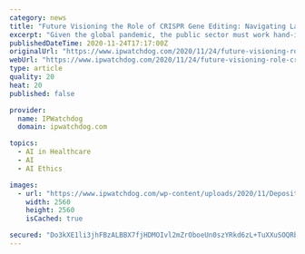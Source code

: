 ```yaml
---
category: news
title: "Future Visioning the Role of CRISPR Gene Editing: Navigating Law and Ethics to Regenerate Health and Cure Disease"
excerpt: "Given the global pandemic, the public sector must work hand-in-glove with private industry and academia to develop new therapies and vaccines . This post will envision the future of gene editing technologies and the legal and ethical challenges that could imperil their mission of saving lives."
publishedDateTime: 2020-11-24T17:17:00Z
originalUrl: "https://www.ipwatchdog.com/2020/11/24/future-visioning-role-crispr-gene-editing-navigating-law-ethics-regenerate-health-cure-disease/id=127573/"
webUrl: "https://www.ipwatchdog.com/2020/11/24/future-visioning-role-crispr-gene-editing-navigating-law-ethics-regenerate-health-cure-disease/id=127573/"
type: article
quality: 20
heat: 20
published: false

provider:
  name: IPWatchdog
  domain: ipwatchdog.com

topics:
  - AI in Healthcare
  - AI
  - AI Ethics

images:
  - url: "https://www.ipwatchdog.com/wp-content/uploads/2020/11/Depositphotos_79981696_xl-2015-scaled.jpg"
    width: 2560
    height: 2560
    isCached: true

secured: "Do3kXE1li3jhFBzALBBX7fjHDMOIvl2mZrOboeUn0szYRkd6zL+TuXXuSOQRbYHbPyU1StTMjQQenYHdIzuelBAvKEoCYGxiHte2tJFEVkVLPzg/B9JPlYnYfR7Jz7cs0ytElEZkBKdp0IWDzY71DLaTHo8GJvgD6t8JBJ5fbWZVwSfUeHqhI9gJBfWHsVxDSWXhWiD6xjBnSk1sgHbUMpWax0pxAkWumceZ0ODFUnGE/hSU1qTG+fh5TQkAdqNHjyOw0lPa/vEq2I/CMU8ygKuLjro2HPOmb5hWLmyNEliHuNxpXtF/yeVHZQImsFjko6AZBYlO2jjorqnme/UiHESZdS+RKIg9uF4SS7cWAEo=;Cy5Rmq07BHfm5BUYCO5n4A=="
---
```


